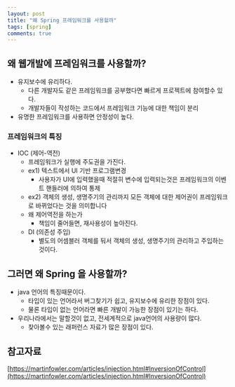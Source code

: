 ```yaml
---
layout: post
title: "왜 Spring 프레임워크를 사용할까"
tags: [spring]
comments: true
---
```


## 왜 웹개발에 프레임워크를 사용할까?

- 유지보수에 유리하다.
    - 다른 개발자도 같은 프레임워크를 공부했다면 빠르게 프로젝트에 참여할수 있다.
    - 개발자들이 작성하는 코드에서 프레임워크 기능에 대한 책임이 분리
- 유명한 프레임워크를 사용하면 안정성이 높다.

### 프레임워크의 특징

- IOC (제어-역전)
    - 프레임워크가 실행에 주도권을 가진다.
    - ex1) 텍스트에서 UI 기반 프로그램변경
        - 사용자가 UI에 입력했을때 적절히 변수에 입력되는것은 프레임워크의 이벤트 핸들러에 의하여 통제
    - ex2) 객체의 생성, 생명주기의 관리까지 모든 객체에 대한 제어권이 프레임워크로 바뀌었다는 것을 의미합니다
    - 왜 제어역전을 하는가
        - 책임이 줄어들면, 재사용성이 높아진다.
    - DI (의존성 주입)
        - 별도의 어셈블러 객체를 둬서 객체의 생성, 생명주기의 관리하고 주입하는것이다.

## 그러면 왜 Spring 을 사용할까?

- java 언어의 특징때문이다.
    - 타입이 있는 언어라서 버그찾기가 쉽고, 유지보수에 유리한 장점이 있다.
    - 물론 타입이 없는 언어라면 빠른 개발이 가능한 장점이 있기는 하다.
- 우리나라에서는 말할것이 없고, 전세계적으로 java언어의 사용량이 많다.
    - 찾아볼수 있는 래퍼런스 자료가 많은 장점이 있다.

## 참고자료

[https://martinfowler.com/articles/injection.html#InversionOfControl](https://martinfowler.com/articles/injection.html#InversionOfControl)
